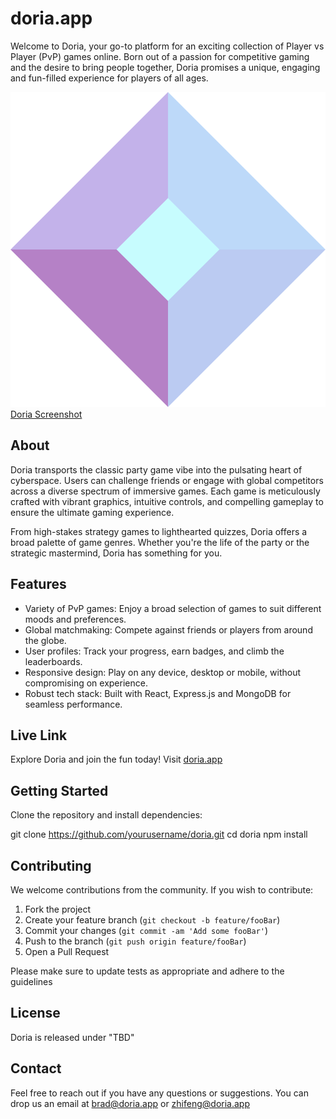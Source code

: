 # doria.app

Welcome to Doria, your go-to platform for an exciting collection of Player vs Player (PvP) games online. Born out of a passion for competitive gaming and the desire to bring people together, Doria promises a unique, engaging and fun-filled experience for players of all ages.

![Doria Icon](/client/src/assets/doria-icon.png)[Doria Screenshot](/client/src/assets/doria-text.png)

## About

Doria transports the classic party game vibe into the pulsating heart of cyberspace. Users can challenge friends or engage with global competitors across a diverse spectrum of immersive games. Each game is meticulously crafted with vibrant graphics, intuitive controls, and compelling gameplay to ensure the ultimate gaming experience.

From high-stakes strategy games to lighthearted quizzes, Doria offers a broad palette of game genres. Whether you're the life of the party or the strategic mastermind, Doria has something for you.

## Features

- Variety of PvP games: Enjoy a broad selection of games to suit different moods and preferences.
- Global matchmaking: Compete against friends or players from around the globe.
- User profiles: Track your progress, earn badges, and climb the leaderboards.
- Responsive design: Play on any device, desktop or mobile, without compromising on experience.
- Robust tech stack: Built with React, Express.js and MongoDB for seamless performance.

## Live Link

Explore Doria and join the fun today! Visit [doria.app](doria.app)

## Getting Started

Clone the repository and install dependencies:

git clone https://github.com/yourusername/doria.git
cd doria
npm install

## Contributing

We welcome contributions from the community. If you wish to contribute:

1. Fork the project
2. Create your feature branch (`git checkout -b feature/fooBar`)
3. Commit your changes (`git commit -am 'Add some fooBar'`)
4. Push to the branch (`git push origin feature/fooBar`)
5. Open a Pull Request

Please make sure to update tests as appropriate and adhere to the guidelines

## License

Doria is released under "TBD"

## Contact

Feel free to reach out if you have any questions or suggestions. You can drop us an email at [brad@doria.app](mailto:brad@doria.app) or [zhifeng@doria.app](mailto:zhifeng@doria.app)